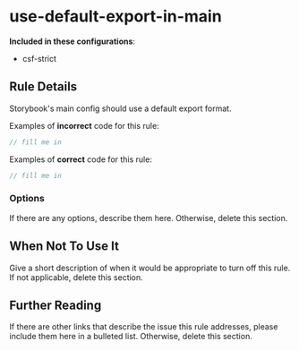 # use-default-export-in-main

<!-- RULE-CATEGORIES:START -->

**Included in these configurations**: <ul><li>csf-strict</li></ul>

<!-- RULE-CATEGORIES:END -->

## Rule Details

Storybook's main config should use a default export format.

Examples of **incorrect** code for this rule:

```js
// fill me in
```

Examples of **correct** code for this rule:

```js
// fill me in
```

### Options

If there are any options, describe them here. Otherwise, delete this section.

## When Not To Use It

Give a short description of when it would be appropriate to turn off this rule. If not applicable, delete this section.

## Further Reading

If there are other links that describe the issue this rule addresses, please include them here in a bulleted list. Otherwise, delete this section.
